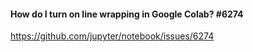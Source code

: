 #### How do I turn on line wrapping in Google Colab? #6274
https://github.com/jupyter/notebook/issues/6274
